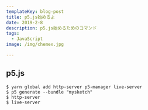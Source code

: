 ```yaml
---
templateKey: blog-post
title: p5.js始めるよ
date: 2019-2-8
description: p5.js始めるためのコマンド
tags:
  - JavaScript
image: /img/chemex.jpg

---
```


## p5.js

```shell
$ yarn global add http-server p5-manager live-server
$ p5 generate --bundle "mysketch"
$ http-server
$ live-server
```


